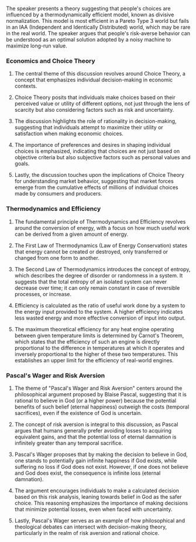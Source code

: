 The speaker presents a theory suggesting that people's choices are influenced by a thermodynamically efficient model, known as divisive normalization. This model is most efficient in a Pareto Type 3 world but fails in an IAA (Independent and Identically Distributed) world, which may be rare in the real world. The speaker argues that people's risk-averse behavior can be understood as an optimal solution adopted by a noisy machine to maximize long-run value.

### Economics and Choice Theory

1. The central theme of this discussion revolves around Choice Theory, a concept that emphasizes individual decision-making in economic contexts.

2. Choice Theory posits that individuals make choices based on their perceived value or utility of different options, not just through the lens of scarcity but also considering factors such as risk and uncertainty.

3. The discussion highlights the role of rationality in decision-making, suggesting that individuals attempt to maximize their utility or satisfaction when making economic choices.

4. The importance of preferences and desires in shaping individual choices is emphasized, indicating that choices are not just based on objective criteria but also subjective factors such as personal values and goals.

5. Lastly, the discussion touches upon the implications of Choice Theory for understanding market behavior, suggesting that market forces emerge from the cumulative effects of millions of individual choices made by consumers and producers.

### Thermodynamics and Efficiency

1. The fundamental principle of Thermodynamics and Efficiency revolves around the conversion of energy, with a focus on how much useful work can be derived from a given amount of energy.

2. The First Law of Thermodynamics (Law of Energy Conservation) states that energy cannot be created or destroyed, only transferred or changed from one form to another.

3. The Second Law of Thermodynamics introduces the concept of entropy, which describes the degree of disorder or randomness in a system. It suggests that the total entropy of an isolated system can never decrease over time; it can only remain constant in case of reversible processes, or increase.

4. Efficiency is calculated as the ratio of useful work done by a system to the energy input provided to the system. A higher efficiency indicates less wasted energy and more effective conversion of input into output.

5. The maximum theoretical efficiency for any heat engine operating between given temperature limits is determined by Carnot's Theorem, which states that the efficiency of such an engine is directly proportional to the difference in temperatures at which it operates and inversely proportional to the higher of these two temperatures. This establishes an upper limit for the efficiency of real-world engines.

### Pascal's Wager and Risk Aversion

1. The theme of "Pascal's Wager and Risk Aversion" centers around the philosophical argument proposed by Blaise Pascal, suggesting that it is rational to believe in God (or a higher power) because the potential benefits of such belief (eternal happiness) outweigh the costs (temporal sacrifices), even if the existence of God is uncertain.

2. The concept of risk aversion is integral to this discussion, as Pascal argues that humans generally prefer avoiding losses to acquiring equivalent gains, and that the potential loss of eternal damnation is infinitely greater than any temporal sacrifice.

3. Pascal's Wager proposes that by making the decision to believe in God, one stands to potentially gain infinite happiness if God exists, while suffering no loss if God does not exist. However, if one does not believe and God does exist, the consequence is infinite loss (eternal damnation).

4. The argument encourages individuals to make a calculated decision based on this risk analysis, leaning towards belief in God as the safer choice. This reasoning emphasizes the importance of making decisions that minimize potential losses, even when faced with uncertainty.

5. Lastly, Pascal's Wager serves as an example of how philosophical and theological debates can intersect with decision-making theory, particularly in the realm of risk aversion and rational choice.